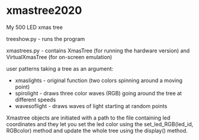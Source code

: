 # xmastree2020
My 500 LED xmas tree

treeshow.py - runs the program

xmastrees.py - contains XmasTree (for running the hardware version) and VirtualXmasTree (for on-screen emulation)


user patterns taking a tree as an argument:

* xmaslights - original function (two colors spinning around a moving point)
* spirolight - draws three color waves (RGB) going around the tree at different speeds
* wavesoflight - draws waves of light starting at random points

Xmastree objects are initiated with a path to the file containing led coordinates and they let you set the led color using the set_led_RGB(led_id, RGBcolor) method and update the whole tree using the display() method.
